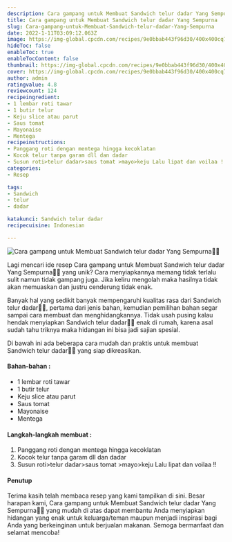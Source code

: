 ```yaml
---
description: Cara gampang untuk Membuat Sandwich telur dadar Yang Sempurna"
title: Cara gampang untuk Membuat Sandwich telur dadar Yang Sempurna
slug: Cara-gampang-untuk-Membuat-Sandwich-telur-dadar-Yang-Sempurna
date: 2022-1-11T03:09:12.063Z
image: https://img-global.cpcdn.com/recipes/9e0bbab443f96d30/400x400cq70/photo.jpg
hideToc: false
enableToc: true
enableTocContent: false
thumbnail: https://img-global.cpcdn.com/recipes/9e0bbab443f96d30/400x400cq70/photo.jpg
cover: https://img-global.cpcdn.com/recipes/9e0bbab443f96d30/400x400cq70/photo.jpg
author: admin
ratingvalue: 4.8
reviewcount: 124
recipeingredient:
- 1 lembar roti tawar
- 1 butir telur
- Keju slice atau parut
- Saus tomat
- Mayonaise
- Mentega
recipeinstructions:
- Panggang roti dengan mentega hingga kecoklatan
- Kocok telur tanpa garam dll dan dadar
- Susun roti>telur dadar>saus tomat >mayo>keju Lalu lipat dan voilaa !!
categories:
- Resep

tags:
- Sandwich
- telur
- dadar

katakunci: Sandwich telur dadar
recipecuisine: Indonesian

---
```


![Cara gampang untuk Membuat Sandwich telur dadar Yang Sempurna👩‍🍳](https://img-global.cpcdn.com/recipes/9e0bbab443f96d30/400x400cq70/photo.jpg)

Lagi mencari ide resep Cara gampang untuk Membuat Sandwich telur dadar Yang Sempurna👩‍🍳 yang unik? Cara menyiapkannya memang tidak terlalu sulit namun tidak gampang juga. Jika keliru mengolah maka hasilnya tidak akan memuaskan dan justru cenderung tidak enak.

Banyak hal yang sedikit banyak mempengaruhi kualitas rasa dari Sandwich telur dadar👩‍🍳, pertama dari jenis bahan, kemudian pemilihan bahan segar sampai cara membuat dan menghidangkannya. Tidak usah pusing kalau hendak menyiapkan Sandwich telur dadar👩‍🍳 enak di rumah, karena asal sudah tahu triknya maka hidangan ini bisa jadi sajian spesial.

Di bawah ini ada beberapa cara mudah dan praktis untuk membuat Sandwich telur dadar👩‍🍳 yang siap dikreasikan.

<!--inarticleads1-->

#### Bahan-bahan :

- 1 lembar roti tawar
- 1 butir telur
- Keju slice atau parut
- Saus tomat
- Mayonaise
- Mentega

<!--inarticleads2-->

#### Langkah-langkah membuat :

1. Panggang roti dengan mentega hingga kecoklatan
1. Kocok telur tanpa garam dll dan dadar
1. Susun roti>telur dadar>saus tomat >mayo>keju Lalu lipat dan voilaa !!

#### Penutup

Terima kasih telah membaca resep yang kami tampilkan di sini. Besar harapan kami, Cara gampang untuk Membuat Sandwich telur dadar Yang Sempurna👩‍🍳 yang mudah di atas dapat membantu Anda menyiapkan hidangan yang enak untuk keluarga/teman maupun menjadi inspirasi bagi Anda yang berkeinginan untuk berjualan makanan. Semoga bermanfaat dan selamat mencoba!